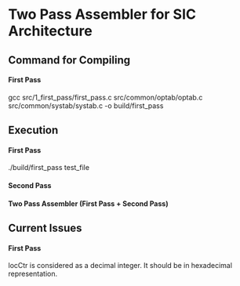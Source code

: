 # Two Pass Assembler for SIC Architecture

## Command for Compiling

#### First Pass
gcc src/1_first_pass/first_pass.c src/common/optab/optab.c src/common/systab/systab.c -o build/first_pass

## Execution

#### First Pass
./build/first_pass test_file

#### Second Pass

#### Two Pass Assembler (First Pass + Second Pass)

## Current Issues

#### First Pass
locCtr is considered as a decimal integer. It should be in hexadecimal representation.
